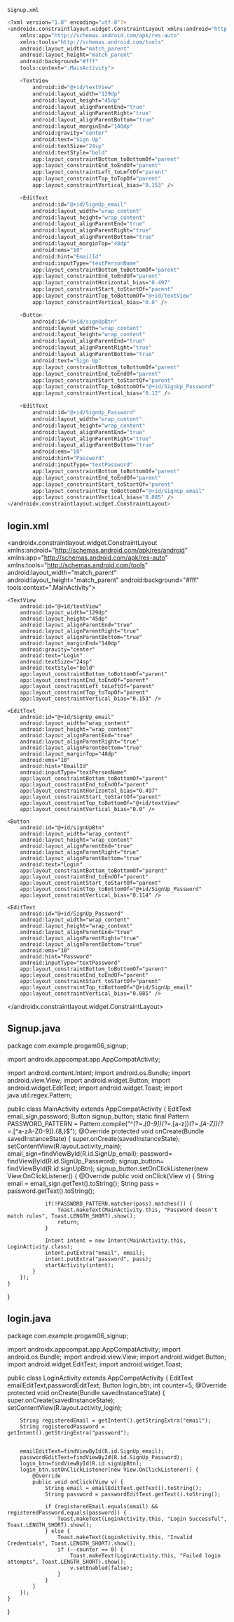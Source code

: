  `Signup.xml`
```bash
<?xml version="1.0" encoding="utf-8"?>
<androidx.constraintlayout.widget.ConstraintLayout xmlns:android="http://schemas.android.com/apk/res/android"
    xmlns:app="http://schemas.android.com/apk/res-auto"
    xmlns:tools="http://schemas.android.com/tools"
    android:layout_width="match_parent"
    android:layout_height="match_parent"
    android:background="#fff"
    tools:context=".MainActivity">

    <TextView
        android:id="@+id/textView"
        android:layout_width="129dp"
        android:layout_height="45dp"
        android:layout_alignParentEnd="true"
        android:layout_alignParentRight="true"
        android:layout_alignParentBottom="true"
        android:layout_marginEnd="140dp"
        android:gravity="center"
        android:text="Sign Up"
        android:textSize="24sp"
        android:textStyle="bold"
        app:layout_constraintBottom_toBottomOf="parent"
        app:layout_constraintEnd_toEndOf="parent"
        app:layout_constraintLeft_toLeftOf="parent"
        app:layout_constraintTop_toTopOf="parent"
        app:layout_constraintVertical_bias="0.153" />

    <EditText
        android:id="@+id/SignUp_email"
        android:layout_width="wrap_content"
        android:layout_height="wrap_content"
        android:layout_alignParentEnd="true"
        android:layout_alignParentRight="true"
        android:layout_alignParentBottom="true"
        android:layout_marginTop="48dp"
        android:ems="10"
        android:hint="EmailId"
        android:inputType="textPersonName"
        app:layout_constraintBottom_toBottomOf="parent"
        app:layout_constraintEnd_toEndOf="parent"
        app:layout_constraintHorizontal_bias="0.497"
        app:layout_constraintStart_toStartOf="parent"
        app:layout_constraintTop_toBottomOf="@+id/textView"
        app:layout_constraintVertical_bias="0.0" />

    <Button
        android:id="@+id/signUpBtn"
        android:layout_width="wrap_content"
        android:layout_height="wrap_content"
        android:layout_alignParentEnd="true"
        android:layout_alignParentRight="true"
        android:layout_alignParentBottom="true"
        android:text="Sign Up"
        app:layout_constraintBottom_toBottomOf="parent"
        app:layout_constraintEnd_toEndOf="parent"
        app:layout_constraintStart_toStartOf="parent"
        app:layout_constraintTop_toBottomOf="@+id/SignUp_Password"
        app:layout_constraintVertical_bias="0.12" />

    <EditText
        android:id="@+id/SignUp_Password"
        android:layout_width="wrap_content"
        android:layout_height="wrap_content"
        android:layout_alignParentEnd="true"
        android:layout_alignParentRight="true"
        android:layout_alignParentBottom="true"
        android:ems="10"
        android:hint="Password"
        android:inputType="textPassword"
        app:layout_constraintBottom_toBottomOf="parent"
        app:layout_constraintEnd_toEndOf="parent"
        app:layout_constraintStart_toStartOf="parent"
        app:layout_constraintTop_toBottomOf="@+id/SignUp_email"
        app:layout_constraintVertical_bias="0.085" />
</androidx.constraintlayout.widget.ConstraintLayout>
```




## login.xml

<?xml version="1.0" encoding="utf-8"?>
<androidx.constraintlayout.widget.ConstraintLayout xmlns:android="http://schemas.android.com/apk/res/android"
    xmlns:app="http://schemas.android.com/apk/res-auto"
    xmlns:tools="http://schemas.android.com/tools"
    android:layout_width="match_parent"
    android:layout_height="match_parent"
    android:background="#fff"
    tools:context=".MainActivity">

    <TextView
        android:id="@+id/textView"
        android:layout_width="129dp"
        android:layout_height="45dp"
        android:layout_alignParentEnd="true"
        android:layout_alignParentRight="true"
        android:layout_alignParentBottom="true"
        android:layout_marginEnd="140dp"
        android:gravity="center"
        android:text="Login"
        android:textSize="24sp"
        android:textStyle="bold"
        app:layout_constraintBottom_toBottomOf="parent"
        app:layout_constraintEnd_toEndOf="parent"
        app:layout_constraintLeft_toLeftOf="parent"
        app:layout_constraintTop_toTopOf="parent"
        app:layout_constraintVertical_bias="0.153" />

    <EditText
        android:id="@+id/SignUp_email"
        android:layout_width="wrap_content"
        android:layout_height="wrap_content"
        android:layout_alignParentEnd="true"
        android:layout_alignParentRight="true"
        android:layout_alignParentBottom="true"
        android:layout_marginTop="48dp"
        android:ems="10"
        android:hint="EmailId"
        android:inputType="textPersonName"
        app:layout_constraintBottom_toBottomOf="parent"
        app:layout_constraintEnd_toEndOf="parent"
        app:layout_constraintHorizontal_bias="0.497"
        app:layout_constraintStart_toStartOf="parent"
        app:layout_constraintTop_toBottomOf="@+id/textView"
        app:layout_constraintVertical_bias="0.0" />

    <Button
        android:id="@+id/signUpBtn"
        android:layout_width="wrap_content"
        android:layout_height="wrap_content"
        android:layout_alignParentEnd="true"
        android:layout_alignParentRight="true"
        android:layout_alignParentBottom="true"
        android:text="Login"
        app:layout_constraintBottom_toBottomOf="parent"
        app:layout_constraintEnd_toEndOf="parent"
        app:layout_constraintStart_toStartOf="parent"
        app:layout_constraintTop_toBottomOf="@+id/SignUp_Password"
        app:layout_constraintVertical_bias="0.114" />

    <EditText
        android:id="@+id/SignUp_Password"
        android:layout_width="wrap_content"
        android:layout_height="wrap_content"
        android:layout_alignParentEnd="true"
        android:layout_alignParentRight="true"
        android:layout_alignParentBottom="true"
        android:ems="10"
        android:hint="Password"
        android:inputType="textPassword"
        app:layout_constraintBottom_toBottomOf="parent"
        app:layout_constraintEnd_toEndOf="parent"
        app:layout_constraintStart_toStartOf="parent"
        app:layout_constraintTop_toBottomOf="@+id/SignUp_email"
        app:layout_constraintVertical_bias="0.085" />

</androidx.constraintlayout.widget.ConstraintLayout>





## Signup.java

package com.example.progam06_signup;

import  androidx.appcompat.app.AppCompatActivity;

import android.content.Intent;
import android.os.Bundle;
import android.view.View;
import android.widget.Button;
import android.widget.EditText;
import android.widget.Toast;
import java.util.regex.Pattern;

public class MainActivity extends AppCompatActivity {
    EditText email_sign,password;
    Button signup_button;
    static final Pattern PASSWORD_PATTERN = Pattern.compile("^(?=.*[0-9])(?=.*[a-z])(?=.*[A-Z])(?=.*[^a-zA-Z0-9]).{8,}$");
    @Override
    protected void onCreate(Bundle savedInstanceState) {
        super.onCreate(savedInstanceState);
        setContentView(R.layout.activity_main);
        email_sign=findViewById(R.id.SignUp_email);
        password= findViewById(R.id.SignUp_Password);
        signup_button= findViewById(R.id.signUpBtn);
        signup_button.setOnClickListener(new View.OnClickListener() {
            @Override
            public void onClick(View v) {
                String email = email_sign.getText().toString();
                String pass = password.getText().toString();

                if(!PASSWORD_PATTERN.matcher(pass).matches()) {
                    Toast.makeText(MainActivity.this, "Password doesn't match rules", Toast.LENGTH_SHORT).show();
                    return;
                }

                Intent intent = new Intent(MainActivity.this, LoginActivity.class);
                intent.putExtra("email", email);
                intent.putExtra("password", pass);
                startActivity(intent);
            }
        });
    }
}




## login.java

package com.example.progam06_signup;

import androidx.appcompat.app.AppCompatActivity;
import android.os.Bundle;
import android.view.View;
import android.widget.Button;
import android.widget.EditText;
import android.widget.Toast;

public class LoginActivity extends AppCompatActivity {
    EditText emailEditText,passwordEditText;
    Button login_btn;
    int counter=5;
    @Override
    protected void onCreate(Bundle savedInstanceState) {
        super.onCreate(savedInstanceState);
        setContentView(R.layout.activity_login);

        String registeredEmail = getIntent().getStringExtra("email");
        String registeredPassword = getIntent().getStringExtra("password");


        emailEditText=findViewById(R.id.SignUp_email);
        passwordEditText=findViewById(R.id.SignUp_Password);
        login_btn=findViewById(R.id.signUpBtn);
        login_btn.setOnClickListener(new View.OnClickListener() {
            @Override
            public void onClick(View v) {
                String email = emailEditText.getText().toString();
                String password = passwordEditText.getText().toString();

                if (registeredEmail.equals(email) && registeredPassword.equals(password)) {
                    Toast.makeText(LoginActivity.this, "Login Successful", Toast.LENGTH_SHORT).show();
                } else {
                    Toast.makeText(LoginActivity.this, "Invalid Credentials", Toast.LENGTH_SHORT).show();
                    if (--counter == 0) {
                        Toast.makeText(LoginActivity.this, "Failed login attempts", Toast.LENGTH_SHORT).show();
                        v.setEnabled(false);
                    }
                }
            }
        });
    }
}

